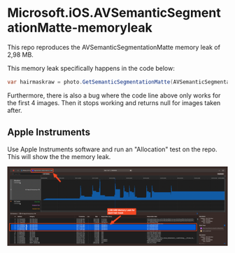 # Microsoft.iOS.AVSemanticSegmentationMatte-memoryleak

This repo reproduces the AVSemanticSegmentationMatte memory leak of 2,98 MB.

This memory leak specifically happens in the code below:

```csharp
var hairmaskraw = photo.GetSemanticSegmentationMatte(AVSemanticSegmentationMatteType.Hair);
```

Furthermore, there is also a bug where the code line above only works for the first 4 images. Then it stops working and returns null for images taken after.

## Apple Instruments

Use Apple Instruments software and run an "Allocation" test on the repo. This will show the the memory leak.

![Instruments with 4 memory leaks](/Images/InstrumentsMemoryLeakHairMask.png)